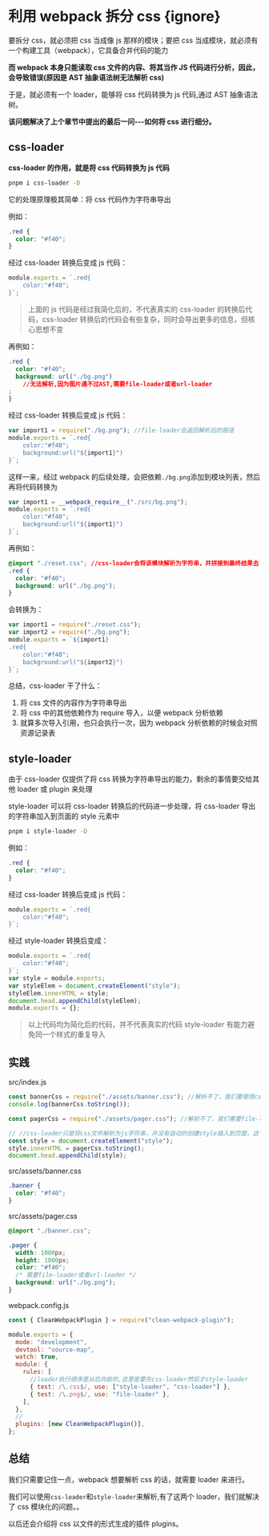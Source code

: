 # 利用 webpack 拆分 css {ignore}

要拆分 css，就必须把 css 当成像 js 那样的模块；要把 css 当成模块，就必须有一个构建工具（webpack），它具备合并代码的能力

**而 webpack 本身只能读取 css 文件的内容、将其当作 JS 代码进行分析，因此，会导致错误(原因是 AST 抽象语法树无法解析 css)**

于是，就必须有一个 loader，能够将 css 代码转换为 js 代码,通过 AST 抽象语法树。

**该问题解决了上个章节中提出的最后一问---如何将 css 进行细分。**

## css-loader

**css-loader 的作用，就是将 css 代码转换为 js 代码**

```sh
pnpm i css-loader -D
```

它的处理原理极其简单：将 css 代码作为字符串导出

例如：

```css
.red {
  color: "#f40";
}
```

经过 css-loader 转换后变成 js 代码：

```js
module.exports = `.red{
    color:"#f40";
}`;
```

> 上面的 js 代码是经过我简化后的，不代表真实的 css-loader 的转换后代码，css-loader 转换后的代码会有些复杂，同时会导出更多的信息，但核心思想不变

再例如：

```css
.red {
  color: "#f40";
  background: url("./bg.png")
    //无法解析,因为图片通不过AST,需要file-loader或者url-loader
;
}
```

经过 css-loader 转换后变成 js 代码：

```js
var import1 = require("./bg.png"); //file-loader会返回解析后的路径
module.exports = `.red{
    color:"#f40";
    background:url("${import1}")
}`;
```

这样一来，经过 webpack 的后续处理，会把依赖`./bg.png`添加到模块列表，然后再将代码转换为

```js
var import1 = __webpack_require__("./src/bg.png");
module.exports = `.red{
    color:"#f40";
    background:url("${import1}")
}`;
```

再例如：

```css
@import "./reset.css"; //css-loader会将该模块解析为字符串，并拼接到最终结果去
.red {
  color: "#f40";
  background: url("./bg.png");
}
```

会转换为：

```js
var import1 = require("./reset.css");
var import2 = require("./bg.png");
module.exports = `${import1}
.red{
    color:"#f40";
    background:url("${import2}")
}`;
```

总结，css-loader 干了什么：

1. 将 css 文件的内容作为字符串导出
2. 将 css 中的其他依赖作为 require 导入，以便 webpack 分析依赖
3. 就算多次导入引用，也只会执行一次，因为 webpack 分析依赖的时候会对照资源记录表

## style-loader

由于 css-loader 仅提供了将 css 转换为字符串导出的能力，剩余的事情要交给其他 loader 或 plugin 来处理

style-loader 可以将 css-loader 转换后的代码进一步处理，将 css-loader 导出的字符串加入到页面的 style 元素中

```sh
pnpm i style-loader -D
```

例如：

```css
.red {
  color: "#f40";
}
```

经过 css-loader 转换后变成 js 代码：

```js
module.exports = `.red{
    color:"#f40";
}`;
```

经过 style-loader 转换后变成：

```js
module.exports = `.red{
    color:"#f40";
}`;
var style = module.exports;
var styleElem = document.createElement("style");
styleElem.innerHTML = style;
document.head.appendChild(styleElem);
module.exports = {};
```

> 以上代码均为简化后的代码，并不代表真实的代码
> style-loader 有能力避免同一个样式的重复导入

## 实践

src/index.js

```js
const bannerCss = require("./assets/banner.css"); //解析不了，我们要使用css-loader来解析css
console.log(bannerCss.toString());

const pagerCss = require("./assets/pager.css"); //解析不了，我们需要file-loader或者url-loader来解析里面引用的文件

// //css-loader只是将css文件解析为js字符串，并没有自动的创建style插入到页面，这个工作需要style-loader来完成
const style = document.createElement("style");
style.innerHTML = pagerCss.toString();
document.head.appendChild(style);
```

src/assets/banner.css

```css
.banner {
  color: "#f40";
}
```

src/assets/pager.css

```css
@import "./banner.css";

.pager {
  width: 1000px;
  height: 1000px;
  color: "#f40";
  /* 需要file-loader或者url-loader */
  background: url("./bg.png");
}
```

webpack.config.js

```js
const { CleanWebpackPlugin } = require("clean-webpack-plugin");

module.exports = {
  mode: "development",
  devtool: "source-map",
  watch: true,
  module: {
    rules: [
      //loader执行顺序是从后向前的,这里是要先css-loader然后才style-loader
      { test: /\.css$/, use: ["style-loader", "css-loader"] },
      { test: /\.png$/, use: "file-loader" },
    ],
  },
  //
  plugins: [new CleanWebpackPlugin()],
};
```

## 总结

我们只需要记住一点，webpack 想要解析 css 的话，就需要 loader 来进行。

我们可以使用`css-loader`和`style-loader`来解析,有了这两个 loader，我们就解决了 css 模块化的问题。。

以后还会介绍将 css 以文件的形式生成的插件 plugins。
